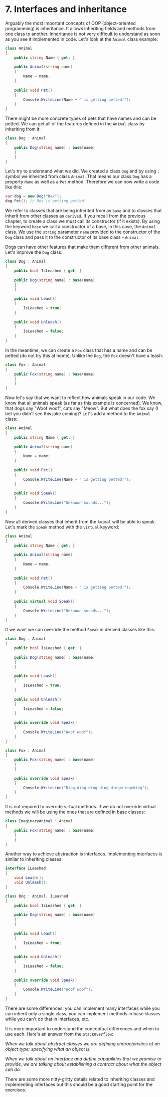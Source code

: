 # 7. Interfaces and inheritance

Arguably the most important concepts of OOP (object-oriented programming) is inheritance. It allows inheriting fields and methods from one class to another. Inheritance is not very difficult to understand as soon as you see it implemented in code. Let's look at the `Animal`  class example:
```csharp
class Animal
{
    public string Name { get; }
    
    public Animal(string name)
    {
        Name = name;
    }
    
    public void Pet()
    {
        Console.WriteLine(Name + " is getting petted!");
    }
}
```
There might be more concrete types of pets that have names and can be petted. We can get all of the features defined in the `Animal` class by inheriting from it:
```csharp
class Dog : Animal
{
    public Dog(string name) : base(name)
    {
    }
}
```
Let's try to understand what we did. We created a class `Dog` and by using `:` symbol we inherited from class `Animal`. That means our class `Dog` has a property `Name` as well as a `Pet` method. Therefore we can now write a code like this:
```csharp
var dog = new Dog("Rex");
dog.Pet(); // Rex is getting petted!
```
We refer to classes that are being inherited from as `base` and to classes that inherit from other classes as `derived`. If you recall from the previous chapter, to create a class we must call its constructor (if it exists). By using the keyword `base` we call a constructor of a base, in this case, the `Animal` class. We use the `string` parameter `name` provided to the constructor of the `Dog` class and pass it to the constructor of its base class - `Animal`. 

Dogs can have other features that make them different from other animals. Let's improve the `Dog` class:  
```csharp
class Dog : Animal
{
    public bool IsLeashed { get; }
    
    public Dog(string name) : base(name)
    {
    }
    
    public void Leash()
    {
        IsLeashed = true;
    }
    
    public void Unleash()
    {
        IsLeashed = false;
    }
}
```
In the meantime, we can create a `Fox` class that has a name and can be petted (do not try this at home). Unlike the `Dog`, the `Fox` doesn't have a leash: 
```csharp
class Fox : Animal
{
    public Fox(string name) : base(name)
    {
    }
}
```
Now let's say that we want to reflect how animals speak in our code. We know that all animals speak (as far as this example is concerned). We know, that dogs say  "Woof woof", cats say "Meow". But what does the fox say (I bet you didn't see this joke coming)? Let's add a method to the `Animal` class:
```csharp
class Animal
{
    public string Name { get; }
    
    public Animal(string name)
    {
        Name = name;
    }
    
    public void Pet()
    {
        Console.WriteLine(Name + " is getting petted!");
    }
    
    public void Speak()
    {
        Console.WriteLine("Unknown sounds...");
    }
}
```
Now all derived classes that inherit from the `Animal` will be able to speak. Let's mark the `Speak` method with the `virtual` keyword: 
```csharp
class Animal
{
    public string Name { get; }
    
    public Animal(string name)
    {
        Name = name;
    }
    
    public void Pet()
    {
        Console.WriteLine(Name + " is getting petted!");
    }
    
    public virtual void Speak()
    {
        Console.WriteLine("Unknown sounds...");
    }
}
```
If we want we can override the method `Speak` in derived classes like this:
```csharp
class Dog : Animal
{
    public bool IsLeashed { get; }
    
    public Dog(string name) : base(name)
    {
    }
    
    public void Leash()
    {
        IsLeashed = true;
    }
    
    public void Unleash()
    {
        IsLeashed = false;
    }
    
    public override void Speak()
    {
        Console.WriteLine("Woof woof");
    }
}
```
```csharp
class Fox : Animal
{
    public Fox(string name) : base(name)
    {
    }
    
    public override void Speak()
    {
        Console.WriteLine("Ring-ding-ding-ding-dingeringeding");
    }
}
```
It is not required to override virtual methods. If we do not override virtual methods we will be using the ones that are defined in base classes:
```csharp
class ImaginaryAnimal : Animal
{
    public Fox(string name) : base(name)
    {
    }
}
```

Another way to achieve abstraction is interfaces. Implementing interfaces is similar to inheriting classes:
```csharp
interface ILeashed
{
    void Leash();
    void Unleash();
}
```
```csharp
class Dog : Animal, ILeashed
{
    public bool IsLeashed { get; }
    
    public Dog(string name) : base(name)
    {
    }
    
    public void Leash()
    {
        IsLeashed = true;
    }
    
    public void Unleash()
    {
        IsLeashed = false;
    }
    
    public override void Speak()
    {
        Console.WriteLine("Woof woof");
    }
}
```
There are some differences: you can implement many interfaces while you can inherit only a single class, you can implement methods in base classes while you can't do that in interfaces, etc. 

It is more important to understand the conceptual differences and when to use each. Here's an answer from the `StackOverflow`:

*When we talk about abstract classes we are defining characteristics of an object type; specifying what an object is.*

*When we talk about an interface and define capabilities that we promise to provide, we are talking about establishing a contract about what the object can do.*

There are some more nitty-gritty details related to inheriting classes and implementing interfaces but this should be a good starting point for the exercises.

